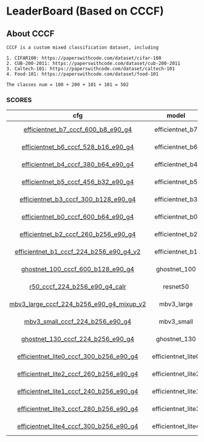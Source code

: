 
# LeaderBoard (Based on CCCF)

## About CCCF

    CCCF is a custom mixed classification dataset, including

    1. CIFAR100: https://paperswithcode.com/dataset/cifar-100
    2. CUB-200-2011: https://paperswithcode.com/dataset/cub-200-2011
    3. Caltech-101: https://paperswithcode.com/dataset/caltech-101
    4. Food-101: https://paperswithcode.com/dataset/food-101

    The classes num = 100 + 200 + 101 + 101 = 502

### SCORES

| cfg |    model   |   top1/top5   |       loss       | optimizer | lr-scheduler | epoch | pretrained |
|:---:|:----------:|:-------------:|:----------------:|:---------:|:------------:|:-----:|:-----:|
|  [efficientnet_b7_cccf_600_b8_e90_g4](../configs/cccf/efficientnet_b7_cccf_600_b8_e90_g4.yaml)   |  efficientnet_b7  | 88.118 / 97.676 | CrossEntropyLoss |    SGD    |  MultiStepLR |   90  |   True  |
|  [efficientnet_b6_cccf_528_b16_e90_g4](../configs/cccf/efficientnet_b6_cccf_528_b16_e90_g4.yaml)   |  efficientnet_b6  | 87.992 / 97.611 | CrossEntropyLoss |    SGD    |  MultiStepLR |   90  |   True  |
|  [efficientnet_b4_cccf_380_b64_e90_g4](../configs/cccf/efficientnet_b4_cccf_380_b64_e90_g4.yaml)   |  efficientnet_b4  | 87.693 / 97.716 | CrossEntropyLoss |    SGD    |  MultiStepLR |   90  |   True  |
|  [efficientnet_b5_cccf_456_b32_e90_g4](../configs/cccf/efficientnet_b5_cccf_456_b32_e90_g4.yaml)   |  efficientnet_b5  | 87.557 / 97.606 | CrossEntropyLoss |    SGD    |  MultiStepLR |   90  |   True  |
|  [efficientnet_b3_cccf_300_b128_e90_g4](../configs/cccf/efficientnet_b3_cccf_300_b128_e90_g4.yaml)   |  efficientnet_b3  | 85.704 / 97.043 | CrossEntropyLoss |    SGD    |  MultiStepLR |   90  |   True  |
|  [efficientnet_b0_cccf_600_b64_e90_g4](../configs/cccf/efficientnet_b0_cccf_600_b64_e90_g4.yaml)   |  efficientnet_b0  | 84.596 / 96.751 | CrossEntropyLoss |    SGD    |  MultiStepLR |   90  |   True  |
|  [efficientnet_b2_cccf_260_b256_e90_g4](../configs/cccf/efficientnet_b2_cccf_260_b256_e90_g4.yaml)   |  efficientnet_b2  | 84.472 / 96.725 | CrossEntropyLoss |    SGD    |  MultiStepLR |   90  |   True  |
|  [efficientnet_b1_cccf_224_b256_e90_g4_v2](../configs/cccf/efficientnet_b1_cccf_224_b256_e90_g4_v2.yaml)   |  efficientnet_b1  | 83.749 / 96.524 | LabelSmoothing |    SGD    |  MultiStepLR |   90  |   True  |
|  [ghostnet_100_cccf_600_b128_e90_g4](../configs/cccf/ghostnet_100_cccf_600_b128_e90_g4.yaml)   | ghostnet_100 | 82.291 / 96.024 | CrossEntropyLoss |    SGD    |  MultiStepLR |   90  |   True  |
|  [r50_cccf_224_b256_e90_g4_calr](../configs/cccf/r50_cccf_224_b256_e90_g4_calr.yaml)   |  resnet50  | 80.101 / 95.979 | CrossEntropyLoss |    SGD    |  CosineAnnealingLR |   90  |   True  |
|  [mbv3_large_cccf_224_b256_e90_g4_mixup_v2](../configs/cccf/mbv3_large_cccf_224_b256_e90_g4_mixup_v2.yaml)   | mbv3_large | 79.598 / 94.864 | CrossEntropyLoss |    SGD    |  MultiStepLR |   90  |   True  |
|  [mbv3_small_cccf_224_b256_e90_g4](../configs/cccf/mbv3_small_cccf_224_b256_e90_g4.yaml)   | mbv3_small | 79.458 / 94.963 | CrossEntropyLoss |    SGD    |  MultiStepLR |   90  |   True  |
|  [ghostnet_130_cccf_224_b256_e90_g4](../configs/cccf/ghostnet_130_cccf_224_b256_e90_g4.yaml)   |  ghostnet_130  | 72.151 / 91.706 | CrossEntropyLoss |    SGD    |  MultiStepLR |   90  |   False  |
|  [efficientnet_lite0_cccf_300_b256_e90_g4](../configs/cccf/efficientnet_lite0_cccf_300_b256_e90_g4.yaml)   |  efficientnet_lite0  | 69.196 / 89.928 | CrossEntropyLoss |    SGD    |  MultiStepLR |   90  |   False  |
|  [efficientnet_lite2_cccf_260_b256_e90_g4](../configs/cccf/efficientnet_lite2_cccf_260_b256_e90_g4.yaml)   |  efficientnet_lite2  | 66.999 / 88.597 | CrossEntropyLoss |    SGD    |  MultiStepLR |   90  |   False  |
|  [efficientnet_lite1_cccf_240_b256_e90_g4](../configs/cccf/efficientnet_lite1_cccf_240_b256_e90_g4.yaml)   |  efficientnet_lite1  | 66.755 / 88.228 | CrossEntropyLoss |    SGD    |  MultiStepLR |   90  |   False  |
|  [efficientnet_lite3_cccf_280_b256_e90_g4](../configs/cccf/efficientnet_lite3_cccf_280_b256_e90_g4.yaml)   |  efficientnet_lite3  | 66.108 / 87.999 | CrossEntropyLoss |    SGD    |  MultiStepLR |   90  |   False  |
|  [efficientnet_lite4_cccf_300_b256_e90_g4](../configs/cccf/efficientnet_lite4_cccf_300_b256_e90_g4.yaml)   |  efficientnet_lite4  | 62.422 / 85.358 | CrossEntropyLoss |    SGD    |  MultiStepLR |   90  |   False  |